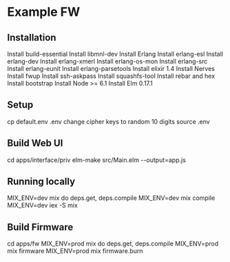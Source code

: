 # Example FW

## Installation
Install build-essential
Install libmnl-dev
Install Erlang
  Install erlang-esl
  Install erlang-dev
  Install erlang-xmerl
  Install erlang-os-mon
  Install erlang-src
  Install erlang-eunit
  Install erlang-parsetools
Install elixir 1.4
Install Nerves
  Install fwup
  Install ssh-askpass
  Install squashfs-tool
  Install rebar and hex
  Install bootstrap
Install Node >= 6.1
Install Elm 0.17.1


## Setup
cp default.env .env
change cipher keys to random 10 digits
source .env

## Build Web UI
cd apps/interface/priv
elm-make src/Main.elm --output=app.js

## Running locally
MIX_ENV=dev mix do deps.get, deps.compile
MIX_ENV=dev mix compile
MIX_ENV=dev iex -S mix

## Build Firmware
cd apps/fw
MIX_ENV=prod mix do deps.get, deps.compile
MIX_ENV=prod mix firmware
MIX_ENV=prod mix firmware.burn
